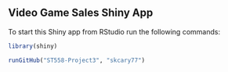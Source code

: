## Video Game Sales Shiny App

To start this Shiny app from RStudio run the following commands:

```r
library(shiny)

runGitHub("ST558-Project3", "skcary77")
```